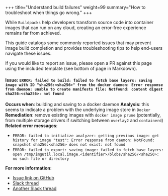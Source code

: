 +++
title="Understand build failures"
weight=99
summary="How to troubleshoot when things go wrong."
+++

While `Buildpacks` help developers transform source code into container images that can run on any cloud, creating an error-free experience remains far from achieved.

This guide catalogs some commonly reported issues that may prevent image build completion and provides troubleshooting tips to help end-users navigate these issues.

If you would like to report an issue, please open a PR against this page using the included template (see bottom of page in Markdown).

#### Issue: `ERROR: failed to build: failed to fetch base layers: saving image with ID "sha256:<sha256>" from the docker daemon: Error response from daemon: unable to create manifests file: NotFound: content digest sha256:<sha256>: not found`

**Occurs when**: building and saving to a docker daemon
**Analysis**: this seems to indicate a problem with the underlying image store in `Docker`
**Remediation**: remove existing images with `docker image prune` (potentially, from multiple storage drivers if switching between `overlay2` and `containerd`)
**Related error messages**:

* `ERROR: failed to initialize analyzer: getting previous image: get history for image "test": Error response from daemon: NotFound: snapshot sha256:<sha256> does not exist: not found`
* `ERROR: failed to export: saving image: failed to fetch base layers: open /tmp/imgutil.local.image.<identifier>/blobs/sha256/<sha256>: no such file or directory`

**For more information**:

* [Issue link on GitHub](https://github.com/buildpacks/pack/issues/2270)
* [Slack thread](https://cloud-native.slack.com/archives/C0331B61A1Y/p1717422902392339?thread_ts=1717185700.984459&cid=C0331B61A1Y)
* [Another Slack thread](https://cloud-native.slack.com/archives/C033DV8D9FB/p1730243369203799)

<!--
#### Issue: `<error text>`
**Occurs when**: <creating a builder, building, running the application, etc.>
**Analysis**: < why this issue occurs >
**Remediation**: < how to avoid this issue >
**Related error messages**:
* `<error text>`
**For more information**:
* <link to GitHub issue, Slack thread, etc.>
--->